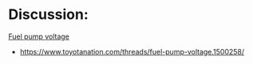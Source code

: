 # Discussion:
[Fuel pump voltage]()
- https://www.toyotanation.com/threads/fuel-pump-voltage.1500258/
